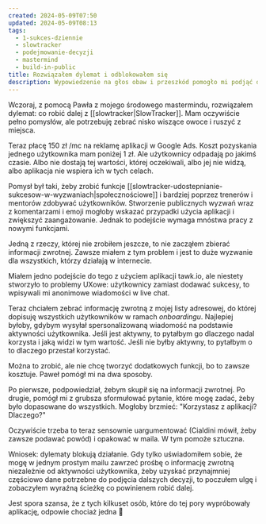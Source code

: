 ```yaml
---
created: 2024-05-09T07:50
updated: 2024-05-09T08:13
tags:
  - 1-sukces-dziennie
  - slowtracker
  - podejmowanie-decyzji
  - mastermind
  - build-in-public
title: Rozwiązałem dylemat i odblokowałem się
description: Wypowiedzenie na głos obaw i przeszkód pomogło mi podjąć decyzję i odblokować działanie w sprawie SlowTracker.
---
```

Wczoraj, z pomocą Pawła z mojego środowego mastermindu, rozwiązałem dylemat: co robić dalej z [[slowtracker|SlowTracker]]. Mam oczywiście pełno pomysłów, ale potrzebuję zebrać nisko wiszące owoce i ruszyć z miejsca.

Teraz płacę 150 zł /mc na reklamę aplikacji w Google Ads. Koszt pozyskania jednego użytkownika mam poniżej 1 zł. Ale użytkownicy odpadają po jakimś czasie. Albo nie dostają tej wartości, której oczekiwali, albo jej nie widzą, albo aplikacja nie wspiera ich w tych celach.

Pomysł był taki, żeby zrobić funkcje [[slowtracker-udostepnianie-sukcesow-w-wyzwaniach|społecznościowe]] i bardziej poprzez trenerów i mentorów zdobywać użytkowników. Stworzenie publicznych wyzwań wraz z komentarzami i emoji mogłoby wskazać przypadki użycia aplikacji i zwiększyć zaangażowanie. Jednak to podejście wymaga mnóstwa pracy z nowymi funkcjami.

Jedną z rzeczy, której nie zrobiłem jeszcze, to nie zacząłem zbierać informacji zwrotnej. Zawsze miałem z tym problem i jest to duże wyzwanie dla wszystkich, którzy działają w internecie. 

Miałem jedno podejście do tego z użyciem aplikacji tawk.io, ale niestety stworzyło to problemy UXowe: użytkownicy zamiast dodawać sukcesy, to wpisywali mi anonimowe wiadomości w live chat.

Teraz chciałem zebrać informację zwrotną z mojej listy adresowej, do której dopisuję wszystkich użytkowników w ramach *onboardingu*. Najlepiej byłoby, gdybym wysyłał spersonalizowaną wiadomość na podstawie aktywności użytkownika. Jeśli jest aktywny, to pytałbym go dlaczego nadal korzysta i jaką widzi w tym wartość. Jeśli nie byłby aktywny, to pytałbym o to dlaczego przestał korzystać.

Można to zrobić, ale nie chcę tworzyć dodatkowych funkcji, bo to zawsze kosztuje. Paweł pomógł mi na dwa sposoby.

Po pierwsze, podpowiedział, żebym skupił się na informacji zwrotnej.
Po drugie, pomógł mi z grubsza sformułować pytanie, które mogę zadać, żeby było dopasowane do wszystkich. Mogłoby brzmieć: "Korzystasz z aplikacji? Dlaczego?"

Oczywiście trzeba to teraz sensownie uargumentować (Cialdini mówił, żeby zawsze podawać powód) i opakować w maila. W tym pomoże sztuczna.

Wniosek: dylematy blokują działanie. Gdy tylko uświadomiłem sobie, że mogę w jednym prostym mailu zawrzeć prośbę o informację zwrotną niezależnie od aktywności użytkownika, żeby uzyskać przynajmniej częściowo dane potrzebne do podjęcia dalszych decyzji, to poczułem ulgę i zobaczyłem wyraźną ścieżkę co powinienem robić dalej.

Jest spora szansa, że z tych kilkuset osób, które do tej pory wypróbowały aplikację, odpowie chociaż jedna 🤞